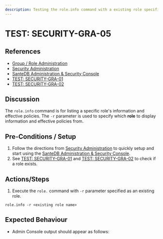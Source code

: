 ```yaml
---
description: Testing the role.info command with a existing role specified as -r parameter.
---
```


# TEST: SECURITY-GRA-05

## References

* [Group / Role Administration](../../../../../operations/host-administration/santedb-icdr-admin-console/group-role-management.md)
* [Security Administration](../../../../../operations/security-administration/#demo-environment) 
* [SanteDB Administration & Security Console](../../../../../operations/host-administration/santedb-icdr-admin-console/)
* [TEST: SECURITY-GRA-01](test-security-gra-01.md)
* [TEST: SECURITY-GRA-02](test-security-gra-02.md) 

## Discussion

The `role.info` command is for listing a specific role's information and effective policies. The `-r` parameter is used to specify which **role** to display information and effective policies from.

## Pre-Conditions / Setup

1. Follow the directions from [Security Administration](../../../../../operations/security-administration/#demo-environment) to quickly setup and start using the [SanteDB Administration & Security Console](../../../../../operations/host-administration/santedb-icdr-admin-console/).
2. See [TEST: SECURITY-GRA-01](test-security-gra-01.md) and [TEST: SECURITY-GRA-02](test-security-gra-02.md) to check if a role exists.

## Actions/Steps

1. Execute the `role.` command with `-r` parameter specified as an existing role.

```text
role.info -r <existing role name>
```

## Expected Behaviour

* Admin Console output should appear as follows:

```text

```

